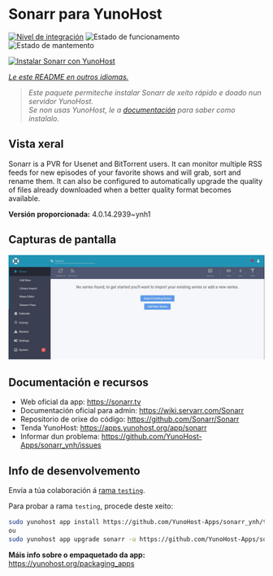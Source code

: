 <!--
NOTA: Este README foi creado automáticamente por <https://github.com/YunoHost/apps/tree/master/tools/readme_generator>
NON debe editarse manualmente.
-->

# Sonarr para YunoHost

[![Nivel de integración](https://apps.yunohost.org/badge/integration/sonarr)](https://ci-apps.yunohost.org/ci/apps/sonarr/)
![Estado de funcionamento](https://apps.yunohost.org/badge/state/sonarr)
![Estado de mantemento](https://apps.yunohost.org/badge/maintained/sonarr)

[![Instalar Sonarr con YunoHost](https://install-app.yunohost.org/install-with-yunohost.svg)](https://install-app.yunohost.org/?app=sonarr)

*[Le este README en outros idiomas.](./ALL_README.md)*

> *Este paquete permíteche instalar Sonarr de xeito rápido e doado nun servidor YunoHost.*  
> *Se non usas YunoHost, le a [documentación](https://yunohost.org/install) para saber como instalalo.*

## Vista xeral

Sonarr is a PVR for Usenet and BitTorrent users. It can monitor multiple RSS feeds for new episodes of your favorite shows and will grab, sort and rename them. It can also be configured to automatically upgrade the quality of files already downloaded when a better quality format becomes available.


**Versión proporcionada:** 4.0.14.2939~ynh1

## Capturas de pantalla

![Captura de pantalla de Sonarr](./doc/screenshots/screenshot.jpg)

## Documentación e recursos

- Web oficial da app: <https://sonarr.tv>
- Documentación oficial para admin: <https://wiki.servarr.com/Sonarr>
- Repositorio de orixe do código: <https://github.com/Sonarr/Sonarr>
- Tenda YunoHost: <https://apps.yunohost.org/app/sonarr>
- Informar dun problema: <https://github.com/YunoHost-Apps/sonarr_ynh/issues>

## Info de desenvolvemento

Envía a túa colaboración á [rama `testing`](https://github.com/YunoHost-Apps/sonarr_ynh/tree/testing).

Para probar a rama `testing`, procede deste xeito:

```bash
sudo yunohost app install https://github.com/YunoHost-Apps/sonarr_ynh/tree/testing --debug
ou
sudo yunohost app upgrade sonarr -u https://github.com/YunoHost-Apps/sonarr_ynh/tree/testing --debug
```

**Máis info sobre o empaquetado da app:** <https://yunohost.org/packaging_apps>
